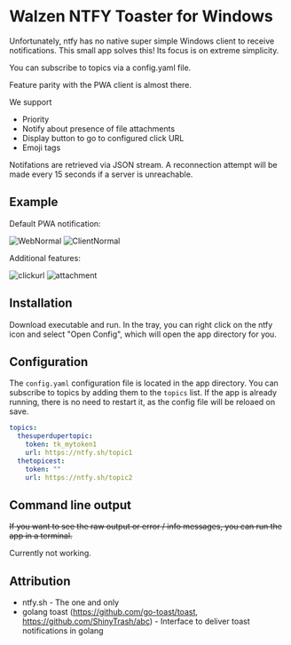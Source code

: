 # Walzen NTFY Toaster for Windows

Unfortunately, ntfy has no native super simple Windows client to receive notifications.
This small app solves this! Its focus is on extreme simplicity.

You can subscribe to topics via a config.yaml file.

Feature parity with the PWA client is almost there.

We support
- Priority
- Notify about presence of file attachments
- Display button to go to configured click URL
- Emoji tags

Notifations are retrieved via JSON stream. A reconnection attempt will be made every 15 seconds if a server is unreachable.

## Example

Default PWA notification:

![WebNormal](https://github.com/Walzen-Group/ntfy-toaster/assets/18438899/502e4e44-6fa6-4b5a-b933-dcfecca37153)
![ClientNormal](https://github.com/Walzen-Group/ntfy-toaster/assets/18438899/2ea0291e-0345-4f65-8065-0228e4c89bd9)

Additional features:

![clickurl](https://github.com/Walzen-Group/ntfy-toaster/assets/18438899/6dce23a1-5f77-438b-add6-9e4a4d77c80b)
![attachment](https://github.com/Walzen-Group/ntfy-toaster/assets/18438899/73e9a595-6a50-4b87-9045-2dd972d964a0)


## Installation

Download executable and run. In the tray, you can right click on the ntfy icon and select "Open Config", which will open the app directory for you.

## Configuration

The `config.yaml` configuration file is located in the app directory. You can subscribe to topics by adding them to the `topics` list.
If the app is already running, there is no need to restart it, as the config file will be reloaed on save.

```yaml
topics:
  thesuperdupertopic:
    token: tk_mytoken1
    url: https://ntfy.sh/topic1
  thetopicest:
    token: ""
    url: https://ntfy.sh/topic2
```

## Command line output

~~If you want to see the raw output or error / info messages, you can run the app in a terminal.~~

Currently not working.

## Attribution

- ntfy.sh - The one and only
- golang toast (https://github.com/go-toast/toast, https://github.com/ShinyTrash/abc) - Interface to deliver toast notifications in golang
